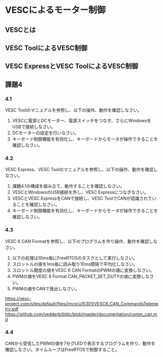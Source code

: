 # VESCによるモーター制御

## VESCとは

## VESC ToolによるVESC制御

## VESC ExpressとVESC ToolによるVESC制御

## 課題4

### 4.1

VESC Toolのマニュアルを参照し、以下の操作、動作を確認しなさい。

1. VESCに電源とDCモーター、電源スイッチをつなぎ、さらにWindowsをUSBで接続しなさい。
1. DCモーターの設定を行いなさい。
1. キーボード制御機能を有効化し、キーボードからモータが操作できることを確認しなさい。

### 4.2

VESC Express、VESC Toolのマニュアルを参照し、以下の操作、動作を確認しなさい。

1. 課題4.1の構成を組み立て、動作することを確認しなさい。
1. VESCとWindowsのUSB接続を外し、VESC Expressにつなぎなさい。
1. VESCとVESC ExpressをCANで接続し、VESC ToolでCANが認識されていることを確認しなさい。
1. キーボード制御機能を有効化し、キーボードからモータが操作できることを確認しなさい。

### 4.3

VESC 6 CAN Formatを参照し、以下のプログラムを作り操作、動作を確認しなさい。

1. 以下の処理は10ms毎にFreeRTOSのタスクとして実行しなさい。
1. スロットルの値を1ms毎に読み取り10ms間隔で平均化しなさい。
1. スロットル開度の値をVESC 6 CAN FormatのPWMの値に変換しなさい。
1. PWMの値をVESC 6 Format CAN_PACKET_SET_DUTYの値に変換しなさい。
1. PWMの値をCANで発出しなさい。

https://vesc-project.com/sites/default/files/imce/u15301/VESC6_CAN_CommandsTelemetry.pdf
https://github.com/vedderb/bldc/blob/master/documentation/comm_can.md

### 4.4

CANから受信したPWMの値を7セグLEDで表示するプログラムを作り、動作を確認しなさい。タイムループはFreeRTOSで制御すること。